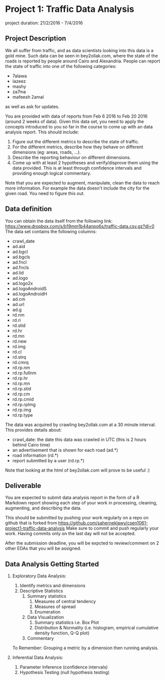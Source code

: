 # Project 1: Traffic Data Analysis
project duration: 21/2/2016 - 7/4/2016

## Project Description

We all suffer from traffic, and as data scientists looking into this data is a gold mine.
Such data can be seen in bey2ollak.com, where the state of the roads is reported by people around Cairo and Alexandria.
People can report the state of traffic into one of the following categories:

- 7alawa
- lazeez
- mashy
- za7ma
- mafeesh 2amal

as well as ask for updates.

You are provided with data of reports from Feb 6 2016 to Feb 20 2016 (around 2 weeks of data).
Given this data set, you need to apply the concepts introduced to you so far in the course to come up with an data analysis report. This should include:

1. Figure out the different metrics to describe the state of traffic.
2. For the different metrics, describe how they behave on different dimensions (eg: areas, roads, ...).
3. Describe the reporting behaviour on different dimensions.
4. Come up with at least 2 hypotheses and verify/disprove them using the data provided. This is at least through confidence intervals and providing enough logical commentary.

Note that you are expected to augment, manipulate, clean the data to reach more information. For example the data doesn't include the city for the given road. You need to figure this out.


## Data definition

You can obtain the data itself from the following link: https://www.dropbox.com/s/b19mm1b44anpo6s/traffic-data.csv.gz?dl=0
The data set contains the following columns:

* crawl_date
* ad.aid
* ad.bgcl
* ad.bgcls
* ad.fncl
* ad.fncls
* ad.lid
* ad.logo
* ad.logo2x
* ad.logoAndroidS
* ad.logoAndroidH
* ad.cm
* ad.url
* ad.g
* rd.nm
* rd.ri
* rd.stid
* rd.hr
* rd.mn
* rd.new
* rd.img
* rd.cl
* rd.strq
* rd.cmrq
* rd.rp.nm
* rd.rp.fullnm
* rd.rp.hr
* rd.rp.mn
* rd.rp.stid
* rd.rp.cm
* rd.rp.cmid
* rd.rp.rpImg
* rd.rp.img
* rd.rp.type


The data was acquired by crawling bey2ollak.com at a 30 minute interval. This provides details about:
 
* crawl_date: the date this data was crawled in UTC (this is 2 hours behind Cairo time)
* an advertisement that is shown for each road (ad.*)
* road information (rd.*)
* report submitted by a user (rd.rp.*)

Note that looking at the html of bey2ollak.com will prove to be useful :)


## Deliverable

You are expected to submit data analysis report in the form of a R Markdown report showing each step of your work in processing, cleaning, augmenting, and describing the data.

This should be submitted by pushing your work regularly on a repo on github that is forked from https://github.com/saherneklawy/csen1061-project1-traffic-data-analysis
Make sure to commit and push regularly your work. Having commits only on the last day will not be accepted.

After the submission deadline, you will be expcted to review/comment on 2 other EDAs that you will be assigned.


## Data Analysis Getting Started

1. Exploratory Data Analysis:
    1. Identify metrics and dimensions
    1. Descriptive Statistics
        1. Summary statistics
            1. Measures of central tendency
            1. Measures of spread
            1. Enumeration
        1. Data Visualization
            1. Summary statistics i.e. Box Plot
            1. Distribution & Normality (i.e. histogram, empirical cumulative density function, Q-Q plot)
        1. Commentary    
    
    To Remember: Grouping a metric by a dimension then running analysis. 
2. Inferential Data Analysis:
    1. Parameter Inference (confidence intervals)
    1. Hypothesis Testing (null hypothesis testing)

